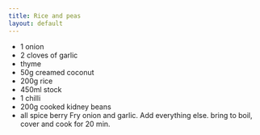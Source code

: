 ```yaml
---
title: Rice and peas
layout: default
---
```


* 1 onion
* 2 cloves of garlic
* thyme 
* 50g creamed coconut
* 200g rice
* 450ml stock
* 1 chilli
* 200g cooked kidney beans
* all spice berry
Fry onion and garlic. Add everything else. bring to boil, cover and cook for 20 min. 